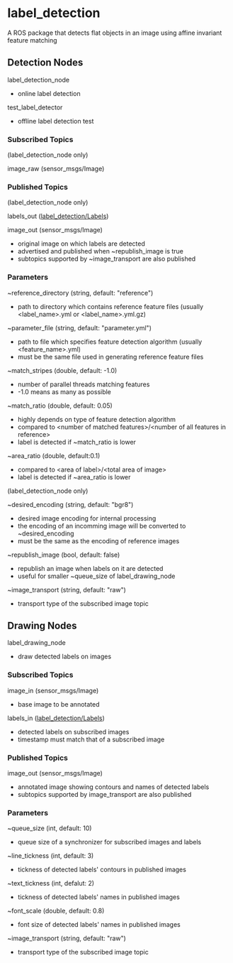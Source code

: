 # label_detection
A ROS package that detects flat objects in an image using affine invariant feature matching

## Detection Nodes
label_detection_node
* online label detection

test_label_detector
* offline label detection test

### Subscribed Topics
(label_detection_node only)

image_raw (sensor_msgs/Image)

### Published Topics
(label_detection_node only)

labels_out ([label_detection/Labels](msg/Labels.msg))

image_out (sensor_msgs/Image)
* original image on which labels are detected
* advertised and published when ~republish_image is true
* subtopics supported by ~image_transport are also published

### Parameters
~reference_directory (string, default: "reference")
* path to directory which contains reference feature files (usually <label_name>.yml or <label_name>.yml.gz)

~parameter_file (string, default: "parameter.yml")
* path to file which specifies feature detection algorithm (usually <feature_name>.yml)
* must be the same file used in generating reference feature files

~match_stripes (double, default: -1.0)
* number of parallel threads matching features
* -1.0 means as many as possible

~match_ratio (double, default: 0.05)
* highly depends on type of feature detection algorithm
* compared to \<number of matched features>/\<number of all features in reference>
* label is detected if ~match_ratio is lower

~area_ratio (double, default:0.1)
* compared to \<area of label>/\<total area of image>
* label is detected if ~area_ratio is lower

(label_detection_node only)

~desired_encoding (string, default: "bgr8")
* desired image encoding for internal processing
* the encoding of an incomming image will be converted to ~desired_encoding
* must be the same as the encoding of reference images

~republish_image (bool, default: false)
* republish an image when labels on it are detected
* useful for smaller ~queue_size of label_drawing_node

~image_transport (string, default: "raw")
* transport type of the subscribed image topic

## Drawing Nodes
label_drawing_node
* draw detected labels on images

### Subscribed Topics
image_in (sensor_msgs/Image)
* base image to be annotated

labels_in ([label_detection/Labels](msg/Labels.msg))
* detected labels on subscribed images
* timestamp must match that of a subscribed image

### Published Topics
image_out (sensor_msgs/Image)
* annotated image showing contours and names of detected labels
* subtopics supported by image_transport are also published

### Parameters
~queue_size (int, default: 10)
* queue size of a synchronizer for subscribed images and labels

~line_tickness (int, default: 3)
* tickness of detected labels' contours in published images

~text_tickness (int, defalut: 2)
* tickness of detected labels' names in published images

~font_scale (double, default: 0.8)
* font size of detected labels' names in published images

~image_transport (string, default: "raw")
* transport type of the subscribed image topic